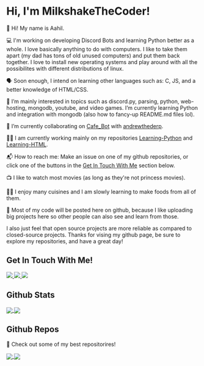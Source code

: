 # Hi, I'm MilkshakeTheCoder!

👋 Hi! My name is Aahil.

💻 I'm working on developing Discord Bots and learning Python better as a whole. I love basically anything to do with computers. I like to take them apart (my dad has tons of old unused computers) and put them back together. I love to install new operating systems and play around with all the possibilites with different distributions of linux. 

🗣 Soon enough, I intend on learning other languages such as: C, JS, and a better knowledge of HTML/CSS. 

👀 I’m mainly interested in topics such as discord.py, parsing, python, web-hosting, mongodb, youtube, and video games. I’m currently learning Python and integration with mongodb (also how to fancy-up README.md files lol). 

🤝 I’m currently collaborating on [Cafe_Bot](https://github.com/MilkshakeTheCoder/Cafe_Bot) with [andrewthederp](https://github.com/andrewthederp).

👨‍💻 I am currently working mainly on my repositories [Learning-Python](https://github.com/MilkshakeTheCoder/Learning-Python) and [Learning-HTML](https://github.com/MilkshakeTheCoder/Learning-HTML).

📬 How to reach me: Make an issue on one of my github repositories, or click one of the buttons in the [Get In Touch With Me](#get-in-touch-with-me) section below. 

📺 I like to watch most movies (as long as they're not princess movies). 

👨‍🍳 I enjoy many cuisines and I am slowly learning to make foods from all of them. 

🐙 Most of my code will be posted here on github, because I like uploading big projects here so other people can also see and learn from those. 

I also just feel that open source projects are more reliable as compared to closed-source projects. Thanks for vising my github page, be sure to explore my repositories, and have a great day!

## Get In Touch With Me!

<a href="https://stackoverflow.com/users/15837152/aahil-py">
  <img src="https://img.shields.io/badge/MilkshakeTheCoder-orange?style=for-the-badge&logo=stackoverflow&logoColor=white"/>
</a>

<a href="https://www.hackerrank.com/aahils20191">
  <img src="https://img.shields.io/badge/MilkshakeTheCoder-green?style=for-the-badge&logo=hackerrank&logoColor=white"/>
</a>

<a href="https://discord.gg/CtNTUX4znA">
  <img src="https://img.shields.io/badge/Milkshake-blue?style=for-the-badge&logo=discord&logoColor=white"/>
</a>

## Github Stats
<a href="https://github.com/MilkshakeTheCoder/">
  <img align="center" src="https://github-readme-stats.vercel.app/api?username=MilkshakeTheCoder&show_icons=true&theme=algolia" />
</a>
<a href="https://github.com/MilkshakeTheCoder/">
  <img align="center" src="https://github-readme-stats.vercel.app/api/top-langs/?username=MilkshakeTheCoder&langs_count=5&theme=algolia" />
</a>

## Github Repos
📕 Check out some of my best repositorires!

<a href="https://github.com/MilkshakeTheCoder/Cafe_Bot">
  <img align="center" src="https://github-readme-stats.vercel.app/api/pin/?username=MilkshakeTheCoder&repo=Cafe_Bot&theme=algolia" />
</a>
<a href="https://github.com/MilkshakeTheCoder/Learning-Python">
  <img align="center" src="https://github-readme-stats.vercel.app/api/pin/?username=MilkshakeTheCoder&repo=Learning-Python&theme=algolia" />
</a>

<!---
MilkshakeTheCoder/MilkshakeTheCoder is a ✨ special ✨ repository because its `README.md` (this file) appears on your GitHub profile.
You can click the Preview link to take a look at your changes.
--->
